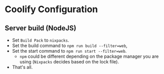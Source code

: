 # Coolify Configuration 

## Server build (NodeJS)
- Set `Build Pack` to `nixpacks`.
- Set the build command to `npm run build --filter=web`,
- Set the start command to `npm run start --filter=web`.
   - `npm` could be different depending on the package manager you are using (`Nixpacks` decides based on the lock file).
- That's all.
